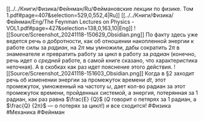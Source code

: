 [[../../Книги/Физика/Фейнман/Ru/Феймановские лекции по физике. Том 1.pdf#page=407&selection=529,0,552,4|Ru]]
[[../../Книги/Физика/Фейнман/Eng/The Feynman Lectures on Physics - VOL1.pdf#page=427&selection=138,0,163,10|Eng]]
![[Source/Screenshot_20241118-150629_Obsidian.png]]
По факту здесь уже ведется речь о добротности, как об отношении накопленной энергии к работе силы за *радиан*, на $2π$ мы умножили, дабы сократить $2π$ в знаменателе и превратить работу за цикл в работу за *радиан* (конечно, речь идет о *средней* работе, в самой книге сказано, что характеристика неточная). А в скобках как раз идет пояснение этого действия.
![[Source/Screenshot_20241118-151603_Obsidian.png]]
Когда в §2 заходит речь об изменении энергии за промежуток времени $dt$, этот промежуток, умноженный на частоту $ω$, дает кол-во радиан за этот промежуток времени, пройденных системой, а энергия, потерянная за 1 радиан, как раз равна $\frac{E} {Q}$ ($Q$ говорит о петярях за 1 радиан, а $\frac{Q} {2π}$ — о потерях за цикл!) и все сходится!
#Физика #Механика #Фейнман 